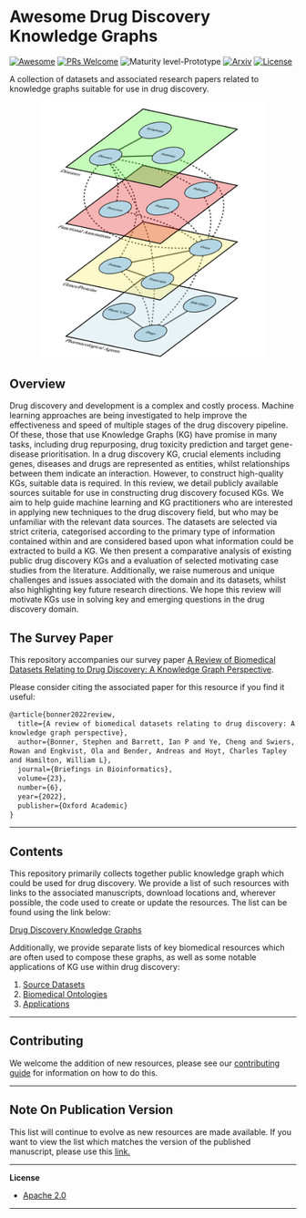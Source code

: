 # Awesome Drug Discovery Knowledge Graphs

[![Awesome](https://cdn.rawgit.com/sindresorhus/awesome/d7305f38d29fed78fa85652e3a63e154dd8e8829/media/badge.svg)](https://github.com/sindresorhus/awesome)
[![PRs Welcome](https://img.shields.io/badge/PRs-welcome-brightgreen.svg?style=flat-square)](http://makeapullrequest.com)
![Maturity level-Prototype](https://img.shields.io/badge/Maturity%20Level-Prototype-red)
[![Arxiv](https://img.shields.io/badge/ArXiv-2102.10062-orange.svg)](https://arxiv.org/abs/2102.10062)
[![License](https://img.shields.io/badge/License-Apache_2.0-blue.svg)](https://opensource.org/licenses/Apache-2.0)

A collection of datasets and associated research papers related to knowledge graphs suitable for use in drug discovery.

<p align="center">
  <img width="400" src="https://github.com/AstraZeneca/awesome-drug-discovery-knowledge-graphs/raw/master/kg-drug-discovery.png">
</p>

## Overview

Drug discovery and development is a complex and costly process. Machine learning approaches are being investigated to help improve the effectiveness and speed of multiple stages of the drug discovery pipeline. Of these, those that use Knowledge Graphs (KG) have promise in many tasks, including drug repurposing, drug toxicity prediction and target gene-disease prioritisation. In a drug discovery KG, crucial elements including genes, diseases and drugs are represented as entities, whilst relationships between them indicate an interaction. However, to construct high-quality KGs, suitable data is required. In this review, we detail publicly available sources suitable for use in constructing drug discovery focused KGs. We aim to help guide machine learning and KG practitioners who are interested in applying new techniques to the drug discovery field, but who may be unfamiliar with the relevant data sources. The datasets are selected via strict criteria, categorised according to the primary type of information contained within and are considered based upon what information could be extracted to build a KG. We then present a comparative analysis of existing public drug discovery KGs and a evaluation of selected motivating case studies from the literature. Additionally, we raise numerous and unique challenges and issues associated with the domain and its datasets, whilst also highlighting key future research directions. We hope this review will motivate KGs use in solving key and emerging questions in the drug discovery domain.

## The Survey Paper

This repository accompanies our survey paper [A Review of Biomedical Datasets Relating to Drug Discovery: A Knowledge Graph Perspective](https://arxiv.org/abs/2102.10062).

Please consider citing the associated paper for this resource if you find it useful:

```
@article{bonner2022review,
  title={A review of biomedical datasets relating to drug discovery: A knowledge graph perspective},
  author={Bonner, Stephen and Barrett, Ian P and Ye, Cheng and Swiers, Rowan and Engkvist, Ola and Bender, Andreas and Hoyt, Charles Tapley and Hamilton, William L},
  journal={Briefings in Bioinformatics},
  volume={23},
  number={6},
  year={2022},
  publisher={Oxford Academic}
}
```

-----------------------------------------------------------------

## Contents

This repository primarily collects together public knowledge graph which could be used for drug discovery. We provide a list of such resources with links to the associated manuscripts, download locations and, wherever possible, the code used to create or update the resources. The list can be found using the link below:

[Drug Discovery Knowledge Graphs](https://github.com/AstraZeneca/awesome-drug-discovery-knowledge-graphs/blob/master/chapters/drug_discovery_kgs.md)


Additionally, we provide separate lists of key biomedical resources which are often used to compose these graphs, as well as some notable applications of KG use within drug discovery: 

1. [Source Datasets](https://github.com/AstraZeneca/awesome-drug-discovery-knowledge-graphs/blob/master/chapters/source_datasets.md)
2. [Biomedical Ontologies](https://github.com/AstraZeneca/awesome-drug-discovery-knowledge-graphs/blob/master/chapters/ontologies.md)
3. [Applications](https://github.com/AstraZeneca/awesome-drug-discovery-knowledge-graphs/blob/master/chapters/applications.md)

-----------------------------------------------------------------

## Contributing

We welcome the addition of new resources, please see our [contributing guide](https://github.com/AstraZeneca/awesome-drug-discovery-knowledge-graphs/blob/master/CONTRIBUTING.MD) for information on how to do this.

-----------------------------------------------------------------

## Note On Publication Version  

This list will continue to evolve as new resources are made available. If you want to view the list which matches the version of the published manuscript, please use this [link.](https://github.com/AstraZeneca/awesome-drug-discovery-knowledge-graphs/releases/tag/v1.0.0)

--------------------------------------------------------------------------------

**License**

- [Apache 2.0](https://github.com/AstraZeneca/awesome-drug-discovery-knowledge-graphs/blob/master/LICENSE)
--------------------------------------------------------------------------------
